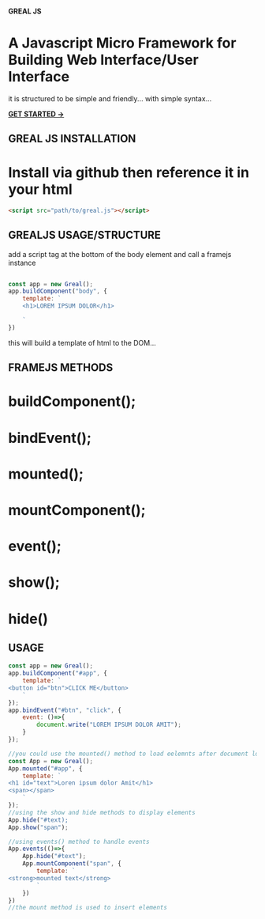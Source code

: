 #### GREAL JS
#  A Javascript Micro Framework for Building Web Interface/User Interface
it is structured to be simple and friendly... with simple syntax...

**[GET STARTED ->]("https://")**

## GREAL JS INSTALLATION

# Install via github then reference it in your html

```html
<script src="path/to/greal.js"></script>
```

## GREALJS USAGE/STRUCTURE

add a script tag at the bottom of the body element and call a framejs instance

```javascript

const app = new Greal();
app.buildComponent("body", {
    template: `
    <h1>LOREM IPSUM DOLOR</h1>

    `
})

```

this will build a template of html to the DOM...

## FRAMEJS METHODS
# buildComponent();
# bindEvent();
# mounted();
# mountComponent();
# event();
# show();
# hide()

## USAGE
```javascript
const app = new Greal();
app.buildComponent("#app", {
    template: `
<button id="btn">CLICK ME</button>
    `
});
app.bindEvent("#btn", "click", {
    event: ()=>{
        document.write("LOREM IPSUM DOLOR AMIT");
    }
});

//you could use the mounted() method to load eelemnts after document loads
const App = new Greal();
App.mounted("#app", {
    template: `
<h1 id="text">Loren ipsum dolor Amit</h1>
<span></span>
    `
});
//using the show and hide methods to display elements
App.hide("#text);
App.show("span");

//using events() method to handle events
App.events(()=>{
    App.hide("#text");
    App.mountComponent("span", {
        template: `
<strong>mounted text</strong>
        `
    })
})
//the mount method is used to insert elements 
```
